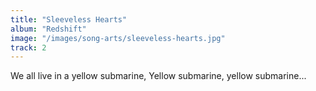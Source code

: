 ```yaml
---
title: "Sleeveless Hearts"
album: "Redshift"
image: "/images/song-arts/sleeveless-hearts.jpg"
track: 2
---
```


We all live in a yellow submarine,
Yellow submarine, yellow submarine...
